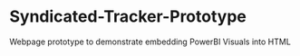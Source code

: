 # Syndicated-Tracker-Prototype

Webpage prototype to demonstrate embedding PowerBI Visuals into HTML
